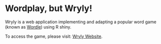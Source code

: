 # Wordplay, but Wryly! 
Wryly is a web application implementing and adapting a popular word game (known as [Wordle](https://en.wikipedia.org/wiki/Wordle)) using R shiny. 

To access the game, please visit: [Wryly Website](https://syilmaz.shinyapps.io/wryly).
